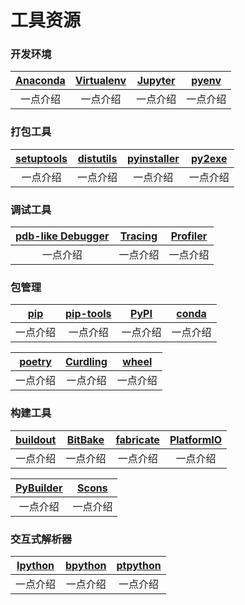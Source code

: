 # 工具资源

<h3 name="env">开发环境</h3>

| [Anaconda](/) | [Virtualenv](/) | [Jupyter](/) | [pyenv](/) |
| :------: | :------: | :------: | :------: |
| 一点介绍 | 一点介绍 | 一点介绍 | 一点介绍 |

<h3 name="pack">打包工具</h3>

| [setuptools](/) | [distutils](/) | [pyinstaller](/) | [py2exe](/) |
| :------: | :------: | :------: | :------: |
| 一点介绍 | 一点介绍 | 一点介绍 | 一点介绍 |

<h3 name="debugger">调试工具</h3>

| [pdb-like Debugger](/) | [Tracing](/) | [Profiler](/) |
| :------: | :------: | :------: |
| 一点介绍 | 一点介绍 | 一点介绍 |

<h3 name="package">包管理</h3>

| [pip](/) | [pip-tools](/) | [PyPI](/) | [conda](/) |
| :------: | :------: | :------: | :------: |
| 一点介绍 | 一点介绍 | 一点介绍 | 一点介绍 |


| [poetry](/) | [Curdling](/) | [wheel](/) |
| :------: | :------: | :------: |
| 一点介绍 | 一点介绍 | 一点介绍 |

<h3 name="build">构建工具</h3>

| [buildout](/) | [BitBake](/) | [fabricate](/) | [PlatformIO](/) |
| :------: | :------: | :------: | :------: |
| 一点介绍 | 一点介绍 | 一点介绍 | 一点介绍 |

| [PyBuilder](/) | [Scons](/) |
| :------: | :------: |
| 一点介绍 | 一点介绍 |

<h3 name="interactive">交互式解析器</h3>

| [Ipython](/) | [bpython](/) | [ptpython](/) |
| :------: | :------: | :------: |
| 一点介绍 | 一点介绍 | 一点介绍 |